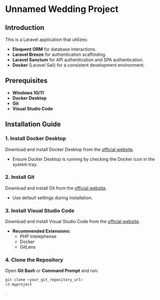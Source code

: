 # Unnamed Wedding Project

## Introduction

This is a Laravel application that utilizes:

- **Eloquent ORM** for database interactions.
- **Laravel Breeze** for authentication scaffolding.
- **Laravel Sanctum** for API authentication and SPA authentication.
- **Docker** (Laravel Sail) for a consistent development environment.

## Prerequisites

- **Windows 10/11**
- **Docker Desktop**
- **Git**
- **Visual Studio Code**

## Installation Guide

### 1. Install Docker Desktop

Download and install Docker Desktop from the [official website](https://www.docker.com/products/docker-desktop).

- Ensure Docker Desktop is running by checking the Docker icon in the system tray.

### 2. Install Git

Download and install Git from the [official website](https://git-scm.com/download/win).

- Use default settings during installation.

### 3. Install Visual Studio Code

Download and install Visual Studio Code from the [official website](https://code.visualstudio.com/).

- **Recommended Extensions:**
  - PHP Intelephense
  - Docker
  - GitLens

### 4. Clone the Repository

Open **Git Bash** or **Command Prompt** and run:

```bash
git clone <your_git_repository_url>
cd myproject

.